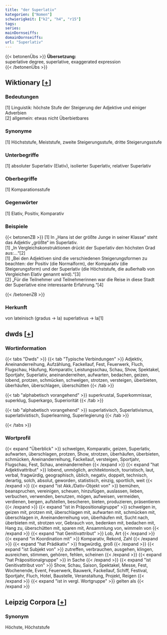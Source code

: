 ```yaml
---
title: "der Superlativ"
kategorien: ["Nomen"]
schwierigkeit: ["k2", "h4", "r15"]
tags:
series:
mainDornseiffs:
domainDornseiffs:
url: "Superlativ"
---
```


{{< betonenÜbs >}}
**Übersetzung:**  
superlative degree, superlative, exaggerated expression  
{{< /betonenÜbs >}}

## Wiktionary [[+](https://de.wiktionary.org/wiki/Superlativ)]

### Bedeutungen
[1] Linguistik: höchste Stufe der Steigerung der Adjektive und einiger Adverbien  
[2] allgemein: etwas nicht Überbietbares  

### Synonyme
[1] Höchststufe, Meiststufe, zweite Steigerungsstufe, dritte Steigerungsstufe  

### Unterbegriffe
[1] absoluter Superlativ (Elativ), isolierter Superlativ, relativer Superlativ  

### Oberbegriffe
[1] Komparationsstufe  

### Gegenwörter
[1] Elativ, Positiv, Komparativ  

### Beispiele
{{< betonenZB >}}
[1] In „Hans ist der größte Junge in seiner Klasse“ steht das Adjektiv „größte“ im Superlativ.  
[1] „In Vergleichskonstruktionen drückt der Superlativ den höchsten Grad aus:…“[2]  
[1] „Bei den Adjektiven sind die verschiedenen Steigerungsformen zu beachten: der Positiv (die Normalform), der Komparativ (die Steigerungsform) und der Superlativ (die Höchststufe, die außerhalb von Vergleichen Elativ genannt wird).“[3]  
[2] „Für die Teilnehmer und Teilnehmerinnen war die Reise in diese Stadt der Superlative eine interessante Erfahrung.“[4]  

{{< /betonenZB >}}
### Herkunft
von lateinisch (gradus → la) superlativus → la[1]  



## dwds [[+](https://www.dwds.de/wb/Superlativ)]

### Wortinformation
{{< tabs "Dwds" >}}
{{< tab "Typische Verbindungen" >}}
Adjektiv, Aneinanderreihung, Aufzählung, Fackellauf, Fest, Feuerwerk, Fluch, Flugschau, Häufung, Komparativ, Leistungsschau, Schau, Show, Spektakel, Sportjahr, Superlativ, aneinanderreihen, aufwarten, bedachen, geizen, lobend, protzen, schmücken, schwelgen, strotzen, versteigen, überbieten, überhäufen, überschlagen, überschütten
{{< /tab >}}

{{< tab "alphabetisch vorangehend" >}}
superkrustal, Superkommissar, superklug, Superkargo, Superiorität
{{< /tab >}}

{{< tab "alphabetisch vorangehend" >}}
superlativisch, Superlativismus, superlativistisch, Superlearning, Superlegierung
{{< /tab >}}

{{< /tabs >}}

### Wortprofil
{{< expand "Überblick" >}} schwelgen, Komparativ, geizen, Superlativ, aufwarten, überschlagen, protzen, Show, strotzen, überhäufen, überbieten, schmücken, Aneinanderreihung, Fackellauf, versteigen, Sportjahr, Flugschau, Fest, Schau, aneinanderreihen {{< /expand >}}
{{< expand "hat Adjektivattribut" >}} lobend, unmöglich, architektonisch, touristisch, laut, verbal, fragwürdig, geographisch, üblich, negativ, doppelt, technisch, derartig, solch, absolut, geworden, statistisch, einzig, sportlich, weit {{< /expand >}}
{{< expand "ist Akk./Dativ-Objekt von" >}} bemühen, beanspruchen, vereinigen, scheuen, hinzufügen, auslassen, lieben, verbuchen, verwenden, benutzen, mögen, aufweisen, vermeiden, verdienen, bergen, aufstellen, bescheren, bieten, produzieren, präsentieren {{< /expand >}}
{{< expand "ist in Präpositionalgruppe" >}} schwelgen in, geizen mit, protzen mit, überschlagen mit, aufwarten mit, schmücken mit, überschlagen in, Aneinanderreihung von, überhäufen mit, Sucht nach, überbieten mit, strotzen vor, Gebrauch von, bedenken mit, bedachen mit, Hang zu, überschütten mit, sparen mit, Ansammlung von, wimmeln von {{< /expand >}}
{{< expand "hat Genitivattribut" >}} Lob, Art {{< /expand >}}
{{< expand "in Koordination mit" >}} Komparativ, Rekord, Zahl {{< /expand >}}
{{< expand "hat Prädikativ" >}} fragwürdig, groß {{< /expand >}}
{{< expand "ist Subjekt von" >}} zutreffen, verbrauchen, ausgehen, klingen, ausreichen, stimmen, gehören, fehlen, scheinen {{< /expand >}}
{{< expand "hat Präpositionalgruppe" >}} in Sache {{< /expand >}}
{{< expand "ist Genitivattribut von" >}} Show, Schau, Saison, Spektakel, Messe, Fest, Wochenende, Event, Feuerwerk, Bauwerk, Fackellauf, Schiff, Festival, Sportjahr, Fluch, Hotel, Baustelle, Veranstaltung, Projekt, Reigen {{< /expand >}}
{{< expand "ist in vergl. Wortgruppe" >}} gelten als {{< /expand >}}

## Leipzig Corpora [[+](https://corpora.uni-leipzig.de/en/res?word=Superlativ&corpusId=deu_newscrawl-public_2018)]


### Synonym
Höchste, Höchststufe

